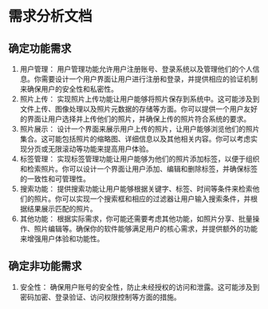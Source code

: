 # 需求分析文档

## 确定功能需求
1. 用户管理：
用户管理功能允许用户注册账号、登录系统以及管理他们的个人信息。你需要设计一个用户界面让用户进行注册和登录，并提供相应的验证机制来确保用户的安全性和私密性。
2. 照片上传：
实现照片上传功能让用户能够将照片保存到系统中。这可能涉及到文件上传、图像处理以及照片元数据的存储等方面。你可以提供一个用户友好的界面让用户选择并上传他们的照片，并确保上传的照片符合系统的要求。
3. 照片展示：
设计一个界面来展示用户上传的照片，让用户能够浏览他们的照片集合。这可能包括照片的缩略图、详细信息以及其他相关内容。你可以考虑实现分页或无限滚动等功能来提高用户体验。
4. 标签管理：
实现标签管理功能让用户能够为他们的照片添加标签，以便于组织和检索照片。你可以设计一个界面让用户添加、编辑和删除标签，并确保标签的一致性和可管理性。
5. 搜索功能：
提供搜索功能让用户能够根据关键字、标签、时间等条件来检索他们的照片。你可以实现一个搜索框和相应的过滤器让用户输入搜索条件，并根据结果展示匹配的照片。
6. 其他功能：
根据实际需求，你可能还需要考虑其他功能，如照片分享、批量操作、照片编辑等。确保你的软件能够满足用户的核心需求，并提供额外的功能来增强用户体验和功能性。

## 确定非功能需求
1. 安全性：
确保用户账号的安全性，防止未经授权的访问和泄露。这可能涉及到密码加密、登录验证、访问权限控制等方面的措施。